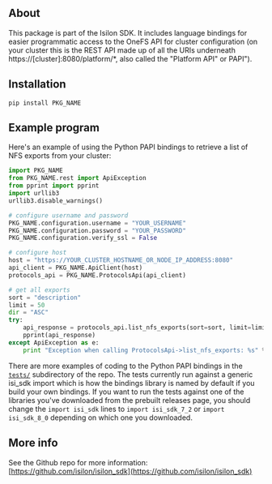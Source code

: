 ## About
This package is part of the Isilon SDK.  It includes language bindings for easier programmatic access to the OneFS API for cluster configuration (on your cluster this is the REST API made up of all the URIs underneath https://[cluster]:8080/platform/*, also called the "Platform API" or PAPI").

## Installation

`pip install PKG_NAME`


## Example program

Here's an example of using the Python PAPI bindings to retrieve a list of NFS exports from your cluster:

```python
import PKG_NAME
from PKG_NAME.rest import ApiException
from pprint import pprint
import urllib3
urllib3.disable_warnings()

# configure username and password
PKG_NAME.configuration.username = "YOUR_USERNAME"
PKG_NAME.configuration.password = "YOUR_PASSWORD"
PKG_NAME.configuration.verify_ssl = False

# configure host
host = "https://YOUR_CLUSTER_HOSTNAME_OR_NODE_IP_ADDRESS:8080"
api_client = PKG_NAME.ApiClient(host)
protocols_api = PKG_NAME.ProtocolsApi(api_client)

# get all exports
sort = "description"
limit = 50
dir = "ASC"
try: 
    api_response = protocols_api.list_nfs_exports(sort=sort, limit=limit, dir=dir)
    pprint(api_response)
except ApiException as e:
    print "Exception when calling ProtocolsApi->list_nfs_exports: %s" % e
```

There are more examples of coding to the Python PAPI bindings in the [`tests/`](https://github.com/Isilon/isilon_sdk/tree/master/tests) subdirectory of the repo.  The tests currently run against a generic isi_sdk import which is how the bindings library is named by default if you build your own bindings.  If you want to run the tests against one of the libraries you've downloaded from the prebuilt releases page, you should change the `import isi_sdk` lines to `import isi_sdk_7_2` or `import isi_sdk_8_0` depending on which one you downloaded.

## More info
See the Github repo for more information:
[https://github.com/isilon/isilon_sdk](https://github.com/isilon/isilon_sdk)
